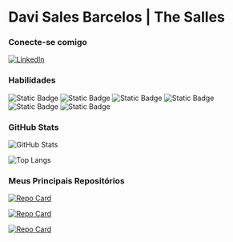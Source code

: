 # Davi Sales Barcelos | The Salles

### Conecte-se comigo
[![LinkedIn](https://img.shields.io/badge/LinkedIn-DDE392?style=for-the-badge&logo=linkedin&logoColor=7D8570)](https://www.linkedin.com/in/thesalles/)


### Habilidades
![Static Badge](https://img.shields.io/badge/PHP-DDE392?style=for-the-badge&logo=PHP&logoColor=504B3A)
![Static Badge](https://img.shields.io/badge/HTML-DDE392?style=for-the-badge&logo=HTML5&logoColor=504B3A)
![Static Badge](https://img.shields.io/badge/CSS-DDE392?style=for-the-badge&logo=CSS3&logoColor=504B3A)
![Static Badge](https://img.shields.io/badge/JAVASCRIPT-DDE392?style=for-the-badge&logo=JavaScript&logoColor=504B3A)
![Static Badge](https://img.shields.io/badge/LARAVEL-DDE392?style=for-the-badge&logo=Laravel&logoColor=504B3A)
![Static Badge](https://img.shields.io/badge/GITHUB-DDE392?style=for-the-badge&logo=GITHUB&logoColor=504B3A)




### GitHub Stats

![GitHub Stats](https://github-readme-stats.vercel.app/api?username=SallesThe&theme=transparent&bg_color=DDE392&border_color=AFBE8F&show_icons=true&icon_color=504B3A&title_color=504B3A&text_color=000&hide_title=true&hide=stars) 

![Top Langs](https://github-readme-stats-git-masterrstaa-rickstaa.vercel.app/api/top-langs/?username=SallesThe&layout=compact&bg_color=DDE392&border_color=AFBE8F&title_color=000&text_color=504B3A)

### Meus Principais Repositórios

[![Repo Card](https://github-readme-stats.vercel.app/api/pin/?username=SallesThe&repo=boletim_alunos&bg_color=DDE392&border_color=AFBE8F&show_icons=true&icon_color=646F58&title_color=000&text_color=000)](https://github.com/SallesThe/boletim_alunos)

[![Repo Card](https://github-readme-stats.vercel.app/api/pin/?username=SallesThe&repo=average_grades&bg_color=DDE392&border_color=AFBE8F&show_icons=true&icon_color=646F58&title_color=000&text_color=000)](https://github.com/SallesThe/average_grades)

[![Repo Card](https://github-readme-stats.vercel.app/api/pin/?username=SallesThe&repo=Osvaldo_Encurta_Link&bg_color=DDE392&border_color=AFBE8F&show_icons=true&icon_color=646F58&title_color=000&text_color=000)](https://github.com/SallesThe/Osvaldo_Encurta_Link)

